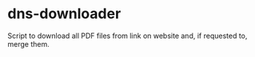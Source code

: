 # dns-downloader
Script to download all PDF files from link on website and, if requested to, merge them.
